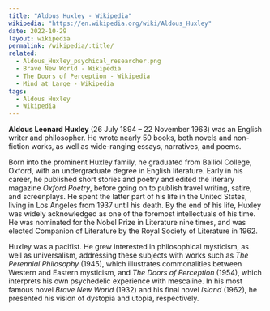 ```yaml
---
title: "Aldous Huxley - Wikipedia"
wikipedia: "https://en.wikipedia.org/wiki/Aldous_Huxley"
date: 2022-10-29
layout: wikipedia
permalink: /wikipedia/:title/
related:
  - Aldous_Huxley_psychical_researcher.png
  - Brave New World - Wikipedia
  - The Doors of Perception - Wikipedia
  - Mind at Large - Wikipedia
tags:
  - Aldous Huxley
  - Wikipedia
---
```

**Aldous Leonard Huxley** (26 July 1894 – 22 November 1963) was an English writer and philosopher. He wrote nearly 50 books, both novels and non-fiction works, as well as wide-ranging essays, narratives, and poems.

Born into the prominent Huxley family, he graduated from Balliol College, Oxford, with an undergraduate degree in English literature. Early in his career, he published short stories and poetry and edited the literary magazine *Oxford Poetry*, before going on to publish travel writing, satire, and screenplays. He spent the latter part of his life in the United States, living in Los Angeles from 1937 until his death. By the end of his life, Huxley was widely acknowledged as one of the foremost intellectuals of his time. He was nominated for the Nobel Prize in Literature nine times, and was elected Companion of Literature by the Royal Society of Literature in 1962.

Huxley was a pacifist. He grew interested in philosophical mysticism, as well as universalism, addressing these subjects with works such as *The Perennial Philosophy* (1945), which illustrates commonalities between Western and Eastern mysticism, and *The Doors of Perception* (1954), which interprets his own psychedelic experience with mescaline. In his most famous novel *Brave New World* (1932) and his final novel *Island* (1962), he presented his vision of dystopia and utopia, respectively.